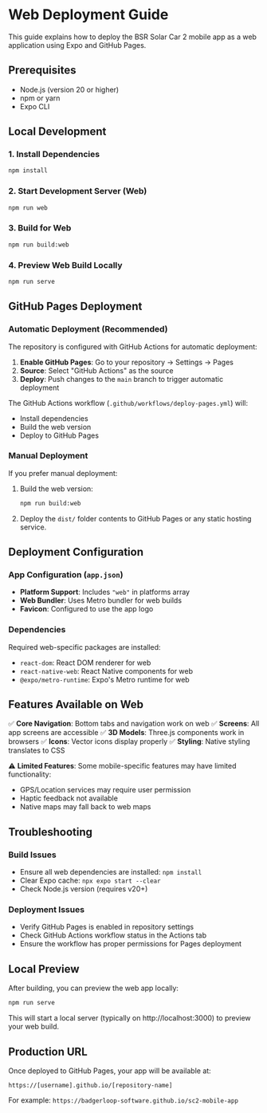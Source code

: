 # Web Deployment Guide

This guide explains how to deploy the BSR Solar Car 2 mobile app as a web application using Expo and GitHub Pages.

## Prerequisites

- Node.js (version 20 or higher)
- npm or yarn
- Expo CLI

## Local Development

### 1. Install Dependencies
```bash
npm install
```

### 2. Start Development Server (Web)
```bash
npm run web
```

### 3. Build for Web
```bash
npm run build:web
```

### 4. Preview Web Build Locally
```bash
npm run serve
```

## GitHub Pages Deployment

### Automatic Deployment (Recommended)

The repository is configured with GitHub Actions for automatic deployment:

1. **Enable GitHub Pages**: Go to your repository → Settings → Pages
2. **Source**: Select "GitHub Actions" as the source
3. **Deploy**: Push changes to the `main` branch to trigger automatic deployment

The GitHub Actions workflow (`.github/workflows/deploy-pages.yml`) will:
- Install dependencies
- Build the web version
- Deploy to GitHub Pages

### Manual Deployment

If you prefer manual deployment:

1. Build the web version:
   ```bash
   npm run build:web
   ```

2. Deploy the `dist/` folder contents to GitHub Pages or any static hosting service.

## Deployment Configuration

### App Configuration (`app.json`)
- **Platform Support**: Includes `"web"` in platforms array
- **Web Bundler**: Uses Metro bundler for web builds
- **Favicon**: Configured to use the app logo

### Dependencies
Required web-specific packages are installed:
- `react-dom`: React DOM renderer for web
- `react-native-web`: React Native components for web
- `@expo/metro-runtime`: Expo's Metro runtime for web

## Features Available on Web

✅ **Core Navigation**: Bottom tabs and navigation work on web
✅ **Screens**: All app screens are accessible
✅ **3D Models**: Three.js components work in browsers
✅ **Icons**: Vector icons display properly
✅ **Styling**: Native styling translates to CSS

⚠️ **Limited Features**: Some mobile-specific features may have limited functionality:
- GPS/Location services may require user permission
- Haptic feedback not available
- Native maps may fall back to web maps

## Troubleshooting

### Build Issues
- Ensure all web dependencies are installed: `npm install`
- Clear Expo cache: `npx expo start --clear`
- Check Node.js version (requires v20+)

### Deployment Issues
- Verify GitHub Pages is enabled in repository settings
- Check GitHub Actions workflow status in the Actions tab
- Ensure the workflow has proper permissions for Pages deployment

## Local Preview

After building, you can preview the web app locally:
```bash
npm run serve
```

This will start a local server (typically on http://localhost:3000) to preview your web build.

## Production URL

Once deployed to GitHub Pages, your app will be available at:
```
https://[username].github.io/[repository-name]
```

For example: `https://badgerloop-software.github.io/sc2-mobile-app`